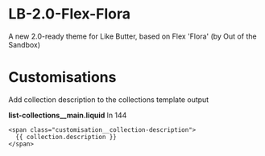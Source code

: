 # LB-2.0-Flex-Flora
A new 2.0-ready theme for Like Butter, based on Flex 'Flora' (by Out of the Sandbox)


Customisations
======================

Add collection description to the collections template output

**list-collections__main.liquid** ln 144

    <span class="customisation__collection-description">
      {{ collection.description }}
    </span>






